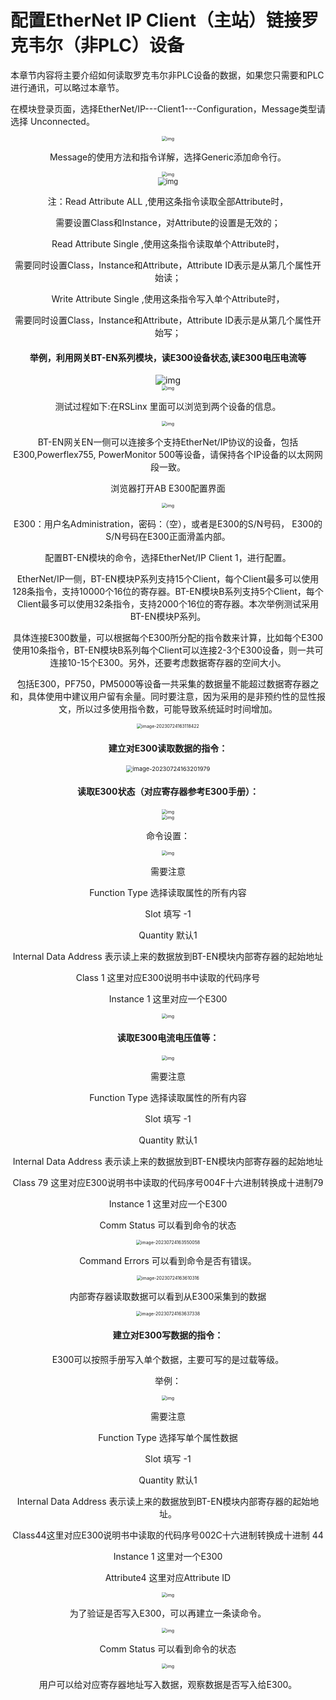 # 配置EtherNet IP Client（主站）链接罗克韦尔（非PLC）设备

本章节内容将主要介绍如何读取罗克韦尔非PLC设备的数据，如果您只需要和PLC进行通讯，可以略过本章节。

在模块登录页面，选择EtherNet/IP---Client1---Configuration，Message类型请选择 Unconnected。

<div align=center><img src="assets/clip_image002.jpg" alt="img" style="zoom:50%;" />

Message的使用方法和指令详解，选择Generic添加命令行。

<div align=center><img src="assets/clip_image004.jpg" alt="img" style="zoom:50%;" />

<div align=center><img src="assets/clip_image005.png" alt="img" style="zoom: 80%;" />

注：Read Attribute ALL ,使用这条指令读取全部Attribute时，

需要设置Class和Instance，对Attribute的设置是无效的；

Read Attribute Single ,使用这条指令读取单个Attribute时，

需要同时设置Class，Instance和Attribute，Attribute ID表示是从第几个属性开始读；

Write Attribute Single ,使用这条指令写入单个Attribute时，

需要同时设置Class，Instance和Attribute，Attribute ID表示是从第几个属性开始写；



#### 举例，利用网关BT-EN系列模块，读E300设备状态,读E300电压电流等

<div align=center><img src="assets/clip_image006.png" alt="img"  />

<div align=center><img src="assets/clip_image008.jpg" alt="img" style="zoom:50%;" />

测试过程如下:在RSLinx 里面可以浏览到两个设备的信息。

<div align=center><img src="assets/clip_image010.jpg" alt="img" style="zoom:50%;" />

BT-EN网关EN一侧可以连接多个支持EtherNet/IP协议的设备，包括E300,Powerflex755, PowerMonitor 500等设备，请保持各个IP设备的以太网网段一致。

浏览器打开AB E300配置界面

<div align=center><img src="assets/clip_image016.jpg" alt="img" style="zoom:50%;" />

E300：用户名Administration，密码：（空），或者是E300的S/N号码， E300的S/N号码在E300正面滑盖内部。

配置BT-EN模块的命令，选择EtherNet/IP Client 1，进行配置。

EtherNet/IP一侧，BT-EN模块P系列支持15个Client，每个Client最多可以使用128条指令，支持10000个16位的寄存器。BT-EN模块B系列支持5个Client，每个Client最多可以使用32条指令，支持2000个16位的寄存器。本次举例测试采用BT-EN模块P系列。

具体连接E300数量，可以根据每个E300所分配的指令数来计算，比如每个E300使用10条指令，BT-EN模块B系列每个Client可以连接2-3个E300设备，则一共可连接10-15个E300。另外，还要考虑数据寄存器的空间大小。

包括E300，PF750，PM5000等设备一共采集的数据量不能超过数据寄存器之和，具体使用中建议用户留有余量。同时要注意，因为采用的是非预约性的显性报文，所以过多使用指令数，可能导致系统延时时间增加。

<div align=center><img src="assets/image-20230724163118422.png" alt="image-20230724163118422" style="zoom:50%;" />



#### 建立对E300读取数据的指令：

<div align=center><img src="assets/image-20230724163201979.png" alt="image-20230724163201979" style="zoom: 67%;" />

#### 读取E300状态（对应寄存器参考E300手册）：

<div align=center><img src="assets/clip_image022.jpg" alt="img" style="zoom:50%;" />

<div align=center><img src="assets/clip_image024.jpg" alt="img" style="zoom:50%;" />

命令设置：

<div align=center><img src="assets/clip_image026.jpg" alt="img" style="zoom:50%;" />

需要注意

Function Type 选择读取属性的所有内容

Slot 填写 -1

Quantity 默认1 

Internal Data Address 表示读上来的数据放到BT-EN模块内部寄存器的起始地址

Class 1 这里对应E300说明书中读取的代码序号

Instance 1 这里对应一个E300

<div align=center><img src="assets/clip_image028.jpg" alt="img" style="zoom:50%;" />



#### 读取E300电流电压值等：

<div align=center><img src="assets/clip_image030.jpg" alt="img" style="zoom:50%;" />

需要注意

Function Type 选择读取属性的所有内容

Slot 填写 -1

Quantity 默认1 

Internal Data Address 表示读上来的数据放到BT-EN模块内部寄存器的起始地址

Class 79 这里对应E300说明书中读取的代码序号004F十六进制转换成十进制79

Instance 1 这里对应一个E300

Comm Status 可以看到命令的状态

<div align=center><img src="assets/image-20230724163550058.png" alt="image-20230724163550058" style="zoom:50%;" />

Command Errors 可以看到命令是否有错误。

<div align=center><img src="assets/image-20230724163610316.png" alt="image-20230724163610316" style="zoom:50%;" />

内部寄存器读取数据可以看到从E300采集到的数据

<div align=center><img src="assets/image-20230724163637338.png" alt="image-20230724163637338" style="zoom:50%;" />



#### 建立对E300写数据的指令：

E300可以按照手册写入单个数据，主要可写的是过载等级。

举例：

<div align=center><img src="assets/clip_image044.jpg" alt="img" style="zoom:50%;" />

需要注意

Function Type 选择写单个属性数据

Slot 填写 -1

Quantity 默认1 

Internal Data Address 表示读上来的数据放到BT-EN模块内部寄存器的起始地址。

Class44这里对应E300说明书中读取的代码序号002C十六进制转换成十进制 44

Instance 1 这里对一个E300

Attribute4 这里对应Attribute ID

<div align=center><img src="assets/clip_image046.jpg" alt="img" style="zoom:50%;" />

为了验证是否写入E300，可以再建立一条读命令。

<div align=center><img src="assets/clip_image048.jpg" alt="img" style="zoom:50%;" />

Comm Status 可以看到命令的状态

<div align=center><img src="assets/clip_image050.jpg" alt="img" style="zoom:50%;" />

用户可以给对应寄存器地址写入数据，观察数据是否写入给E300。

